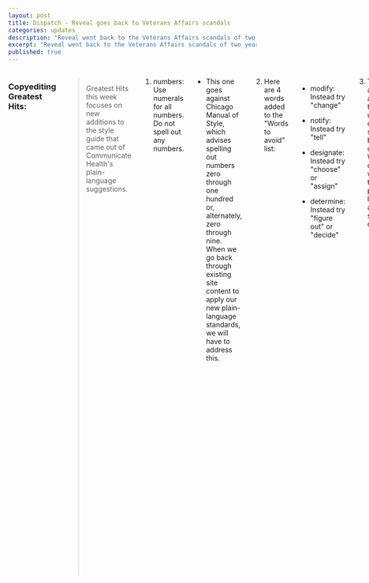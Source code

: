 ```yaml
---
layout: post
title: Dispatch - Reveal goes back to Veterans Affairs scandals
categories: updates
description: "Reveal went back to the Veterans Affairs scandals of two years ago.."
excerpt: "Reveal went back to the Veterans Affairs scandals of two years ago, and investigated what VA did as a follow-up.."
published: true
---
```

<div class="row">
<div class="small-12 medium-9 medium-centered columns" markdown="1">

### Copyediting Greatest Hits:

>Greatest Hits this week focuses on new additions to the style guide that
came out of Communicate Health's plain-language suggestions.

1) numbers: Use numerals for all numbers. Do not spell out any numbers.

  * This one goes against Chicago Manual of Style, which advises spelling out
numbers zero through one hundred or, alternately, zero through nine. When
we go back through existing site content to apply our new plain-language
standards, we will have to address this.

2) Here are 4 words added to the "Words to avoid" list:

  * modify: Instead try "change"

  * notify: Instead try "tell"

  * designate: Instead try "choose" or "assign"

  * determine: Instead try "figure out" or "decide"

3) These 3 additions are words that we've used consistently since the
beginning of vets.gov. We need to discuss whether there are plain-language
alternatives sufficient to our needs:

  * eligible: Communicate Health (CH) suggests "able to," "allowed to," "can"

  * enroll: CH suggests "sign up"

  * compensation (use sparingly): CH says, whenever possible, choose more
specific language, like "monthly payment".

***

### Plain Language:

- Lawyers filed a class-action lawsuit against Georgia this week because a
proposed constitutional amendment is so poorly written that voters won't be
able to understand it, [reports 
WABE](http://news.wabe.org/post/why-wordy-ballot-language-may-leave-ga-voters-puzzled).
The language? "Shall the Constitution of Georgia be amended to allow the
state to intervene in chronically failing public schools in order to
improve student performance?"

- [This road sign](https://wordstodeeds.com/2016/09/26/monday-smile-road-sign-as-clear-as-mud/), from the "From Words to Deeds" blog, is a good example of why we need plain-language writers.

### Open Data:

- Beyond sharing research information to ensure scientists can create
cures faster, [Health Affairs reports](http://healthaffairs.org/blog/2016/09/20/the-culture-of-data-sharing-has-to-change/) that sharing data about payment programs and outcomes from health systems can also improve care across the board - as well as creating business opportunities.

- The White House has formed a partnership to use open data to fight climate change, 
[reports MeriTalk](https://www.meritalk.com/articles/white-house-supports-partnership-on-climate-data-sharing/).

- It is also expanding plans to improve access to contracting, foreign aid
and aid development data, [reports fedscoop](http://fedscoop.com/white-house-expanding-open-data-commitments).

### Open Government:

- [The Sunlight Foundation has announced](http://www.theatlantic.com/technology/archive/2016/09/sunlight-sunset/501071/)...something. It seems they have not hired a new director or defined a continuing purpose for themselves, so as the world sways with the weight of data breaches from Russia even as U.S. presidential candidates refuse to give up basic data, a group known for holding politicians accountable has an unsure future.

- Wednesday is International Right to Know Day, which celebrates individuals' rights to government information, [reports NSW Government](http://data.nsw.gov.au/blog/right-know-week-2016).

- Last year, Ajay Kumar filed a request for information (similar to a FOIA
request) asking the government of India if it was prepared for a zombie
attack, [reports firstpost.com](http://www.firstpost.com/living/why-i-filed-an-rti-query-about-our-governments-preparedness-for-a-zombie-invasion-3017624.html). His goal, he writes, was to protest several issues within his government, but the resulting [post](http://www.firstpost.com/india/heres-an-important-question-for-the-govt-is-it-equipped-to-handle-zombie-apocalypse-3012424.html) went viral.

### Vet Tech:

- SecDef Ash Carter is trying to convince the tech community that they
should help with his push to bring the Pentagon into the 21st Century, [reports
Breaking Defense](http://breakingdefense.com/2016/09/ash-carter-wants-you-for-the-defense-digital-service/?utm_source=3DSailthru&utm_medium=3Demail&utm_campaign=3DMilitary%20EBB%209-15-16&utm_term=3DEditorial%20-%20Military%20-%20Early%20Bird%20Brief).

### Job Search:

- The FDA [is looking for a technical editor](https://www.usajobs.gov/GetJob/ViewDetails/451105800) who can read through and write government documents in plain language.

### Vet Love:

- The Justice Department has bolstered many local Veterans' court projects
with a $4 million boost last week, [reports Military Times](http://www.militarytimes.com/articles/justice-department-reaches-out-to-veterans?utm_source=3DSailthru&utm_medium=3Demail&utm_campaign=3DMilitary%20EBB%209-21-16&utm_term=3DEditorial%20-%20Military%20-%20Early%20Bird%20Brief). The courts keep thousands of Vets out of jail by addressing underlying
mental health concerns and monitoring progress instead of locking them up.

- [Reveal went back to the Veterans Affairs](https://www.revealnews.org/episodes/no-choice-failing-americas-veterans/) scandals of two years ago, and then investigated what VA did as a follow-up to the problem. The solutions were sometimes as bad as the original problems, they found: Hospitals blamed the whistleblowers; across-the-board
"fixes" didn't take into account local systems that worked; and troubled medical departments were downsized, rather than improved.

### What we're reading:

- Sometimes - in the midst of writing about, say, insurance policies, or
coding, say, a map for a bunch of offices - a boost of creativity can be just
the kick that helps the rest of the afternoon fly by. Larry Kim, the founder of Wordstream, [lists out several usable](https://medium.com/the-mission/ways-to-become-more-creative-in-the-next-10-minutes-fef1e48a0b5f#), easy ways to do just that - such as taking a moment to doodle or reading flash fiction.
